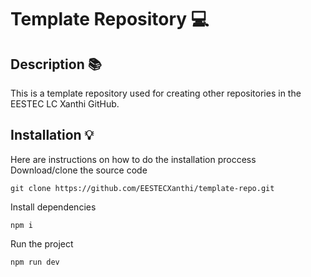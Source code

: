 # Template Repository 💻

## Description 📚

This is a template repository used for creating other repositories in the EESTEC LC Xanthi GitHub.

## Installation 💡   

Here are instructions on how to do the installation proccess
Download/clone the source code
```   
git clone https://github.com/EESTECXanthi/template-repo.git
```
Install dependencies      
```
npm i
```
Run the project
```
npm run dev 
```
